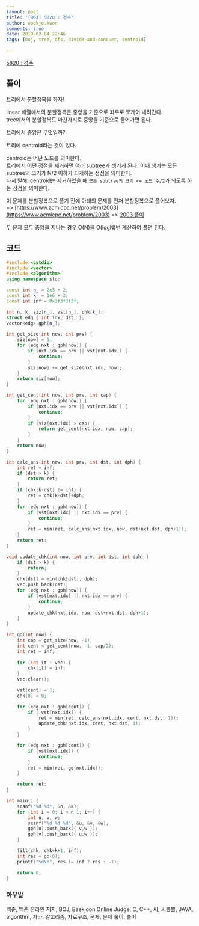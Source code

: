 ```yaml
---
layout: post
title: '[BOJ] 5820 : 경주'
author: wookje.kwon
comments: true
date: 2019-02-04 22:46
tags: [boj, tree, dfs, divide-and-conquer, centroid]

---
```


[5820 : 경주](https://www.acmicpc.net/problem/5820)  

## 풀이

트리에서 분할정복을 하자!  

linear 배열에서의 분할정복은 중앙을 기준으로 좌우로 쪼개어 내려간다.  
tree에서의 분할정복도 마찬가지로 중앙을 기준으로 들어가면 된다.  

트리에서 중앙은 무엇일까?

트리에 centroid라는 것이 있다.

centroid는 어떤 노드를 의미한다.  
트리에서 어떤 정점을 제거하면 여러 subtree가 생기게 된다.
이때 생기는 모든 subtree의 크기가 N/2 이하가 되게하는 정점을 의미한다.  
다시 말해, centroid는 제거하였을 때 `모든 subtree의 크기 <= 노드 수/2`가 되도록 하는 정점을 의미한다.

이 문제를 분할정복으로 풀기 전에 아래의 문제를 먼저 분할정복으로 풀어보자.  
=> [https://www.acmicpc.net/problem/2003](https://www.acmicpc.net/problem/2003)
=> [2003 풀이](http://wookje.dance/2018/03/19/boj-2003-%EC%88%98%EB%93%A4%EC%9D%98-%ED%95%A9-2/)

두 문제 모두 중앙을 지나는 경우 O(N)을 O(logN)번 계산하여 풀면 된다.


## 코드

```cpp
#include <cstdio>
#include <vector>
#include <algorithm>
using namespace std;

const int n_ = 2e5 + 2;
const int k_ = 1e6 + 2;
const int inf = 0x3f3f3f3f;

int n, k, siz[n_], vst[n_], chk[k_];
struct edg { int idx, dst; };
vector<edg> gph[n_];

int get_size(int now, int prv) {
    siz[now] = 1;
    for (edg nxt : gph[now]) {
        if (nxt.idx == prv || vst[nxt.idx]) {
            continue;
        }
        siz[now] += get_size(nxt.idx, now);
    }
    return siz[now];
}

int get_cent(int now, int prv, int cap) {
    for (edg nxt : gph[now]) {
        if (nxt.idx == prv || vst[nxt.idx]) {
            continue;
        }
        if (siz[nxt.idx] > cap) {
            return get_cent(nxt.idx, now, cap);
        }
    }
    return now;
}

int calc_ans(int now, int prv, int dst, int dph) {
    int ret = inf;
    if (dst > k) {
        return ret;
    }
    if (chk[k-dst] != inf) {
        ret = chk[k-dst]+dph;
    }
    for (edg nxt : gph[now]) {
        if (vst[nxt.idx] || nxt.idx == prv) {
            continue;
        }
        ret = min(ret, calc_ans(nxt.idx, now, dst+nxt.dst, dph+1));
    }
    return ret;
}

void update_chk(int now, int prv, int dst, int dph) {
    if (dst > k) {
        return;
    }
    chk[dst] = min(chk[dst], dph);
    vec.push_back(dst);
    for (edg nxt : gph[now]) {
        if (vst[nxt.idx] || nxt.idx == prv) {
            continue;
        }
        update_chk(nxt.idx, now, dst+nxt.dst, dph+1);
    }
}

int go(int now) {
    int cap = get_size(now, -1);
    int cent = get_cent(now, -1, cap/2);
    int ret = inf;
    
    for (int it : vec) {
        chk[it] = inf;
    }
    vec.clear();

    vst[cent] = 1;
    chk[0] = 0;

    for (edg nxt : gph[cent]) {
        if (!vst[nxt.idx]) {
            ret = min(ret, calc_ans(nxt.idx, cent, nxt.dst, 1));
            update_chk(nxt.idx, cent, nxt.dst, 1);
        }
    }

    for (edg nxt : gph[cent]) {
        if (vst[nxt.idx]) {
            continue;
        }
        ret = min(ret, go(nxt.idx));
    }

    return ret;
}

int main() {
    scanf("%d %d", &n, &k);
    for (int i = 0; i < n-1; i++) {
        int u, v, w;
        scanf("%d %d %d", &u, &v, &w);
        gph[u].push_back({ v,w });
        gph[v].push_back({ u,w });
    }

    fill(chk, chk+k+1, inf);
    int res = go(0);
    printf("%d\n", res != inf ? res : -1);

    return 0;
}
```  

### 아무말  
백준, 백준 온라인 저지, BOJ, Baekjoon Online Judge, C, C++, 씨, 씨쁠쁠, JAVA, algorithm, 자바, 알고리즘, 자료구조, 문제, 문제 풀이, 풀이
